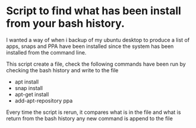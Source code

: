 # Script to find what has been install from your bash history.

I wanted a way of when i backup of my ubuntu desktop to produce a list of apps, snaps and PPA have been installed since the system has been installed from the command line.

This script create a file, check the following commands have been run by checking the bash history and write to the file

* apt install
* snap install
* apt-get install
* add-apt-repository ppa

Every time the script is rerun, it compares what is in the file and what is return from the bash history any new command is append to the file
